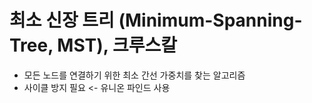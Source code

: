 # 최소 신장 트리 (Minimum-Spanning-Tree, MST), 크루스칼

- 모든 노드를 연결하기 위한 최소 간선 가중치를 찾는 알고리즘
- 사이클 방지 필요 <- 유니온 파인드 사용
